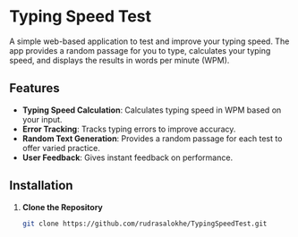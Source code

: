 # Typing Speed Test

A simple web-based application to test and improve your typing speed. The app provides a random passage for you to type, calculates your typing speed, and displays the results in words per minute (WPM).

## Features

- **Typing Speed Calculation**: Calculates typing speed in WPM based on your input.
- **Error Tracking**: Tracks typing errors to improve accuracy.
- **Random Text Generation**: Provides a random passage for each test to offer varied practice.
- **User Feedback**: Gives instant feedback on performance.

## Installation

1. **Clone the Repository**
   ```bash
   git clone https://github.com/rudrasalokhe/TypingSpeedTest.git
